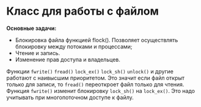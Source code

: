 # Класс для работы с файлом

**Основные задачи:**
 - Блокировка файла функцией flock(). Позволяет осуществлять блокировку между потоками и процессами;
 - Чтение и запись.
 - Изменение прав доступа и владельцев.

Функции `fwrite()` `fread()` `lock_ex()` `lock_sh()` `unlock()` и другие работают с наивысшим приоритетом. Это значит если файл открыт только для записи, то `fread()` переоткроет файл только для чтения. Функция `fwrite()` изменит блокировку `lock_sh()` на `lock_ex()`. Это надо учитывать при многопоточном доступе к файлу.